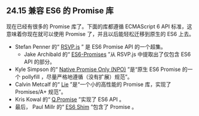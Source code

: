 ## 24.15 兼容 ES6 的 Promise 库

现在已经有很多的 Promise 库了。下面的库都遵循 ECMAScript 6 API 标准，这意味着你现在就可以使用 Promise 了，并且以后能轻松迁移到原生的 ES6 上去。

* Stefan Penner 的“ [RSVP.js](https://github.com/tildeio/rsvp.js/) ” 是 ES6 Promise API 的一个超集。
    * Jake Archibald 的“ [ES6-Promises](https://github.com/jakearchibald/es6-promise) ”从 RSVP.js 中提取出了仅包含 ES6 API 的部分。
* Kyle Simpson 的“ [Native Promise Only (NPO)](https://github.com/getify/native-promise-only) ”是“原生 ES6 Promise 的一个 pollyfill ，尽量严格地遵循（没有扩展）规范”。
* Calvin Metcalf 的“ [Lie](https://github.com/calvinmetcalf/lie) ”是“一个小的高性能的 Promise 库，实现了 Promises/A+ 规范”。
* Kris Kowal 的“ [Q.Promise](https://github.com/kriskowal/q#using-qpromise) ”实现了 ES6 API 。
* 最后， Paul Millr 的“ [ES6 Shim](https://github.com/paulmillr/es6-shim) ”包含了 Promise 。
